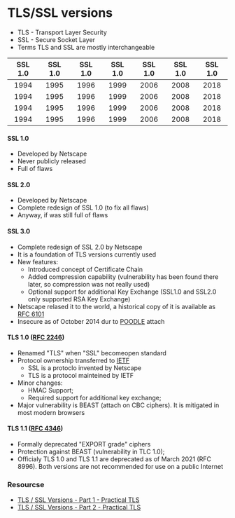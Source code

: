 # TLS/SSL versions

* TLS - Transport Layer Security
* SSL - Secure Socket Layer
* Terms TLS and SSL are mostly interchangeable

| SSL 1.0 | SSL 1.0 | SSL 1.0 | SSL 1.0 | SSL 1.0 | SSL 1.0 | SSL 1.0 |
|:-------:|:-------:|:-------:|:-------:|:-------:|:-------:|:-------:|
|  1994   |  1995   |  1996   |  1999   |  2006   |  2008   |  2018   |
|  1994   |  1995   |  1996   |  1999   |  2006   |  2008   |  2018   |
|  1994   |  1995   |  1996   |  1999   |  2006   |  2008   |  2018   |
|  1994   |  1995   |  1996   |  1999   |  2006   |  2008   |  2018   |



#### SSL 1.0
- Developed by Netscape
- Never publicly released
- Full of flaws
#### SSL 2.0
- Developed by Netscape
- Complete redesign of SSL 1.0 (to fix all flaws)
- Anyway, if was still full of flaws
#### SSL 3.0
- Complete redesign of SSL 2.0 by Netscape
- It is a foundation of TLS versions currently used
- New features:
  - Introduced concept of Certificate Chain
  - Added compression capability (vulnerability has been found there later, so compression was not really used)
  - Optional support for additional Key Exchange (SSL1.0 and SSL2.0 only supported RSA Key Exchange)
- Netscape relased it to the world, a historical copy of it is available as [RFC 6101](https://www.rfc-editor.org/rfc/rfc6101)
- Insecure as of October 2014 dur to [POODLE](https://en.wikipedia.org/wiki/POODLE) attach

#### TLS 1.0 ([RFC 2246](https://www.rfc-editor.org/rfc/rfc2246))
- Renamed "TLS" when "SSL" becomeopen standard
- Protocol ownership transferred to [IETF](https://www.ietf.org/about/introduction/)
  - SSL is a protoclo invented by Netscape
  - TLS is a protocol mainteined by IETF
- Minor changes:
  - HMAC Support;
  - Required support for additional key exchange;
- Major vulnerability is BEAST (attach on CBC ciphers). It is mitigated in most modern browsers

#### TLS 1.1 ([RFC 4346](https://www.rfc-editor.org/rfc/rfc4346))
- Formally deprecated "EXPORT grade" ciphers
- Protection against BEAST (vulnerability in TLC 1.0);
- Officialy TLS 1.0 and TLS 1.1 are deprecated as of March 2021 (RFC 8996). Both versions are not recommended for use on a public Internet




### Resourcse
* [TLS / SSL Versions - Part 1 - Practical TLS](https://youtu.be/_KgZNF8nQvE)
* [TLS / SSL Versions - Part 2 - Practical TLS](https://youtu.be/fk0-UqwVNqY)



